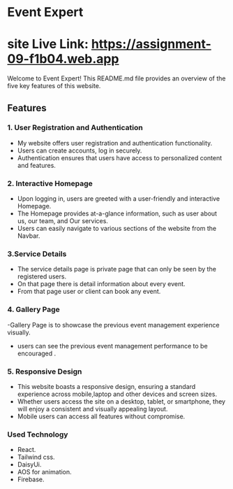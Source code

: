 # Event Expert

# site Live Link: https://assignment-09-f1b04.web.app

Welcome to Event Expert! This README.md file provides an overview of the five key features of this website.

## Features

### 1. User Registration and Authentication

- My website offers user registration and authentication functionality.
- Users can create accounts, log in securely.
- Authentication ensures that users have access to personalized content and features.

### 2. Interactive Homepage

- Upon logging in, users are greeted with a user-friendly and interactive Homepage.
- The Homepage provides at-a-glance information, such as user about us, our team, and Our services.
- Users can easily navigate to various sections of the website from the Navbar.

### 3.Service Details

- The service details page is private page that can only be seen by the registered users.
- On that page there is detail information about every event.
- From that page user or client can book any event.

### 4. Gallery Page

-Gallery Page is to showcase the previous event management experience visually.
- users can see the previous event management performance to be encouraged .

### 5. Responsive Design

- This website boasts a responsive design, ensuring a standard experience across mobile,laptop and other  devices and screen sizes.
- Whether users access the site on a desktop, tablet, or smartphone, they will enjoy a consistent and visually appealing layout.
- Mobile users can access all features without compromise.


### Used Technology
- React.
- Tailwind css.
- DaisyUi.
- AOS for animation.
- Firebase.

